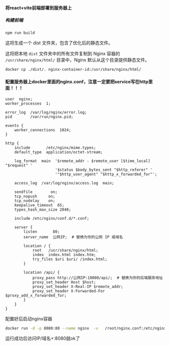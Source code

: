 #### 将react+vite前端部署到服务器上

##### 构建前端

```bash
npm run build
```

这将生成一个 dist 文件夹，包含了优化后的静态文件。

这将把本地 `dist` 文件夹中的所有文件复制到 Nginx 容器的 `/usr/share/nginx/html/` 目录中，Nginx 默认从这个目录提供静态文件。

```bash
docker cp ./dist/. nginx-container-id:/usr/share/nginx/html/
```

#### 配置服务器上docker里面的nginx.conf，注意一定要把service写在http里面！！！

```shell
user  nginx;
worker_processes  1;

error_log  /var/log/nginx/error.log;
pid        /var/run/nginx.pid;

events {
    worker_connections  1024;
}

http {
    include       /etc/nginx/mime.types;
    default_type  application/octet-stream;

    log_format  main  '$remote_addr - $remote_user [$time_local] "$request" '
                      '$status $body_bytes_sent "$http_referer" '
                      '"$http_user_agent" "$http_x_forwarded_for"';

    access_log  /var/log/nginx/access.log  main;

    sendfile        on;
    tcp_nopush     on;
    tcp_nodelay    on;
    keepalive_timeout  65;
    types_hash_max_size 2048;

    include /etc/nginx/conf.d/*.conf;

    server {
        listen       80;
        server_name  公网IP;  # 替换为你的公网 IP 或域名

        location / {
            root   /usr/share/nginx/html;
            index  index.html index.htm;
            try_files $uri $uri/ /index.html;
        }

        location /api/ {
            proxy_pass http://公网IP:10000/api/;  # 替换为你的后端服务地址
            proxy_set_header Host $host;
            proxy_set_header X-Real-IP $remote_addr;
            proxy_set_header X-Forwarded-For $proxy_add_x_forwarded_for;
        }
    }
}
```

配置好后启动nginx容器

```bash
docker run -d -p 8080:80 --name nginx  -v   /root/nginx.conf:/etc/nginx/nginx.conf:ro   -v  /root/dist:/usr/share/nginx/html:ro     nginx
```

运行成功后访问IP/域名+:8080就ok了
